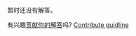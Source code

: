 
暂时还没有解答。

有兴趣[贡献你的解答](https://github.com/BFEdev/BFE.dev-solutions/blob/main/problem/add-BigInt-string_zh.md)吗? [Contribute guidline](https://github.com/BFEdev/BFE.dev-solutions#how-to-contribute)
